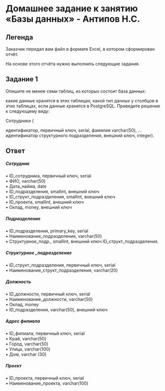 # Домашнее задание к занятию «Базы данных» - Антипов Н.С.

## Легенда
Заказчик передал вам файл в формате Excel, в котором сформирован отчёт.

На основе этого отчёта нужно выполнить следующие задания.

## Задание 1
Опишите не менее семи таблиц, из которых состоит база данных:

какие данные хранятся в этих таблицах;
какой тип данных у столбцов в этих таблицах, если данные хранятся в PostgreSQL.
Приведите решение к следующему виду:

Сотрудники (

идентификатор, первичный ключ, serial,
фамилия varchar(50),
...
идентификатор структурного подразделения, внешний ключ, integer).

## Ответ

##### Сотрудник 
•	ID_сотрудника, первичный ключ, serial  
•	ФИО, varchar(50)  
•	Дата_найма, date  
•	ID_подразделения, smallint, внешний ключ   
•	ID_структ_подразделения, smallint, внешний ключ  
•	ID_проекта, smallint, внешний ключ   
•	Оклад, money, внешний ключ  
##### Подразделение 
•	ID_подразделения, primary_key, serial  
•	Наименование_подразделения, varchar(50)  
•	Структурное_подр., smallint, внешний ключ ID_структ_подразделения.  
##### Структурное _подразделение   
•	ID_структ_подразделения, первичный ключ, serial  
•	Наименование_структ_подразделения, varchar(20)  
##### Должность   
•	ID_должности, первичный ключ, serial  
•	Наименование_должности, varchar(50)  
•	Оклад, money  
•	ID_подразделения, varchar(50), внешний ключ  
##### Адрес филиала 
•	ID_филиала, первичный ключ, serial  
•	Край, varchar(50)  
•	Город, varchar(50)  
•	Улица, varchar(100)  
•	Дом, varchar (30) 
##### Проект 
•	ID_проекта, первичный ключ, serial  
•	Наименование_проекта, varchar(100)
